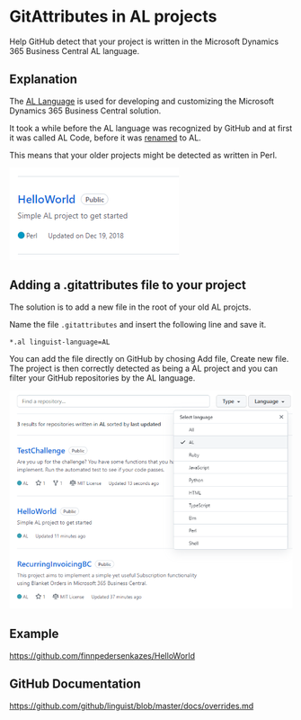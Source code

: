 # GitAttributes in AL projects
 
Help GitHub detect that your project is written in the Microsoft Dynamics 365 Business Central AL language.

## Explanation
The [AL Language](https://github.com/microsoft/AL) is used for developing and customizing the Microsoft Dynamics 365 Business Central solution.

It took a while before the AL language was recognized by GitHub and at first it was called AL Code, 
before it was [renamed](https://github.com/github/linguist/pull/5023/files) to AL.


This means that your older projects might be detected as written in Perl.

![Image of Playground](images/HelloWorld-Perl.png)


## Adding a .gitattributes file to your project
The solution is to add a new file in the root of your old AL projcts.

Name the file `.gitattributes` and insert the following line and save it.

````
*.al linguist-language=AL
````

You can add the file directly on GitHub by chosing Add file, Create new file.
The project is then correctly detected as being a AL project and  you can filter your GitHub repositories by the AL language.

![Image of Playground](images/SearchAL.png)

## Example
https://github.com/finnpedersenkazes/HelloWorld 


## GitHub Documentation
https://github.com/github/linguist/blob/master/docs/overrides.md

